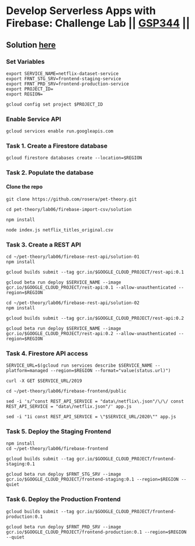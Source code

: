 # Develop Serverless Apps with Firebase: Challenge Lab || [GSP344](https://www.cloudskillsboost.google/focuses/14677?parent=catalog) ||

## Solution [here]()

### Set Variables ###
```
export SERVICE_NAME=netflix-dataset-service
export FRNT_STG_SRV=frontend-staging-service
export FRNT_PRD_SRV=frontend-production-service
export PROJECT_ID=
export REGION=
```
```
gcloud config set project $PROJECT_ID
```
### Enable Service API ###
```
gcloud services enable run.googleapis.com
```
### Task 1. Create a Firestore database ###
```
gcloud firestore databases create --location=$REGION
```
### Task 2. Populate the database ###
#### Clone the repo
```
git clone https://github.com/rosera/pet-theory.git
```
```
cd pet-theory/lab06/firebase-import-csv/solution
```
```
npm install
```
```
node index.js netflix_titles_original.csv
```
### Task 3. Create a REST API ###
```
cd ~/pet-theory/lab06/firebase-rest-api/solution-01
npm install
```
```
gcloud builds submit --tag gcr.io/$GOOGLE_CLOUD_PROJECT/rest-api:0.1
```
```
gcloud beta run deploy $SERVICE_NAME --image gcr.io/$GOOGLE_CLOUD_PROJECT/rest-api:0.1 --allow-unauthenticated --region=$REGION
```
```
cd ~/pet-theory/lab06/firebase-rest-api/solution-02
npm install
```
```
gcloud builds submit --tag gcr.io/$GOOGLE_CLOUD_PROJECT/rest-api:0.2
```
```
gcloud beta run deploy $SERVICE_NAME --image gcr.io/$GOOGLE_CLOUD_PROJECT/rest-api:0.2 --allow-unauthenticated --region=$REGION
```
### Task 4. Firestore API access ###
```
SERVICE_URL=$(gcloud run services describe $SERVICE_NAME --platform=managed --region=$REGION --format="value(status.url)")
```
```
curl -X GET $SERVICE_URL/2019
```
```
cd ~/pet-theory/lab06/firebase-frontend/public
```
```
sed -i 's/^const REST_API_SERVICE = "data\/netflix\.json"/\/\/ const REST_API_SERVICE = "data\/netflix.json"/' app.js
```
```
sed -i "1i const REST_API_SERVICE = \"$SERVICE_URL/2020\"" app.js
```
### Task 5. Deploy the Staging Frontend ###
```
npm install
cd ~/pet-theory/lab06/firebase-frontend
```

```
gcloud builds submit --tag gcr.io/$GOOGLE_CLOUD_PROJECT/frontend-staging:0.1
```
```
gcloud beta run deploy $FRNT_STG_SRV --image gcr.io/$GOOGLE_CLOUD_PROJECT/frontend-staging:0.1 --region=$REGION --quiet
```
### Task 6. Deploy the Production Frontend ###
```
gcloud builds submit --tag gcr.io/$GOOGLE_CLOUD_PROJECT/frontend-production:0.1
```
```
gcloud beta run deploy $FRNT_PRD_SRV --image gcr.io/$GOOGLE_CLOUD_PROJECT/frontend-production:0.1 --region=$REGION --quiet
```
